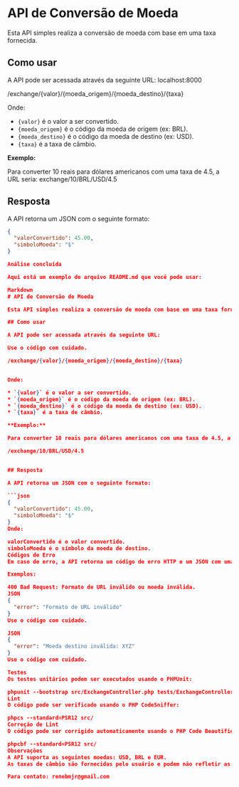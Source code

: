 # API de Conversão de Moeda

Esta API simples realiza a conversão de moeda com base em uma taxa fornecida.

## Como usar

A API pode ser acessada através da seguinte URL: localhost:8000

/exchange/{valor}/{moeda_origem}/{moeda_destino}/{taxa}

Onde:

* `{valor}` é o valor a ser convertido.
* `{moeda_origem}` é o código da moeda de origem (ex: BRL).
* `{moeda_destino}` é o código da moeda de destino (ex: USD).
* `{taxa}` é a taxa de câmbio.

**Exemplo:**

Para converter 10 reais para dólares americanos com uma taxa de 4.5, a URL seria:
exchange/10/BRL/USD/4.5

## Resposta

A API retorna um JSON com o seguinte formato:

```json
{
  "valorConvertido": 45.00,
  "simboloMoeda": "$"
}

Análise concluída

Aqui está um exemplo de arquivo README.md que você pode usar:

Markdown
# API de Conversão de Moeda

Esta API simples realiza a conversão de moeda com base em uma taxa fornecida.

## Como usar

A API pode ser acessada através da seguinte URL:

Use o código com cuidado.

/exchange/{valor}/{moeda_origem}/{moeda_destino}/{taxa}


Onde:

* `{valor}` é o valor a ser convertido.
* `{moeda_origem}` é o código da moeda de origem (ex: BRL).
* `{moeda_destino}` é o código da moeda de destino (ex: USD).
* `{taxa}` é a taxa de câmbio.

**Exemplo:**

Para converter 10 reais para dólares americanos com uma taxa de 4.5, a URL seria:

/exchange/10/BRL/USD/4.5


## Resposta

A API retorna um JSON com o seguinte formato:

```json
{
  "valorConvertido": 45.00,
  "simboloMoeda": "$"
}
Onde:

valorConvertido é o valor convertido.
simboloMoeda é o símbolo da moeda de destino.
Códigos de Erro
Em caso de erro, a API retorna um código de erro HTTP e um JSON com uma mensagem de erro.

Exemplos:

400 Bad Request: Formato de URL inválido ou moeda inválida.
JSON
{
  "error": "Formato de URL inválido"
}
Use o código com cuidado.

JSON
{
  "error": "Moeda destino inválida: XYZ"
}
Use o código com cuidado.

Testes
Os testes unitários podem ser executados usando o PHPUnit:

phpunit --bootstrap src/ExchangeController.php tests/ExchangeControllerTest.php
Lint
O código pode ser verificado usando o PHP CodeSniffer:

phpcs --standard=PSR12 src/
Correção de Lint
O código pode ser corrigido automaticamente usando o PHP Code Beautifier and Fixer:

phpcbf --standard=PSR12 src/
Observações
A API suporta as seguintes moedas: USD, BRL e EUR.
As taxas de câmbio são fornecidas pelo usuário e podem não refletir as taxas atuais do mercado.

Para contato: renebmjr@gmail.com
